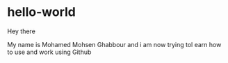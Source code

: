 # hello-world

Hey there 

My name is Mohamed Mohsen Ghabbour and i am now trying tol earn how to use and work using Github
